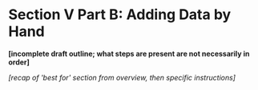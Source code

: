 # Section V Part B: Adding Data by Hand

**[incomplete draft outline; what steps are present are not necessarily in order]**

*[recap of 'best for' section from overview, then specific instructions]*

